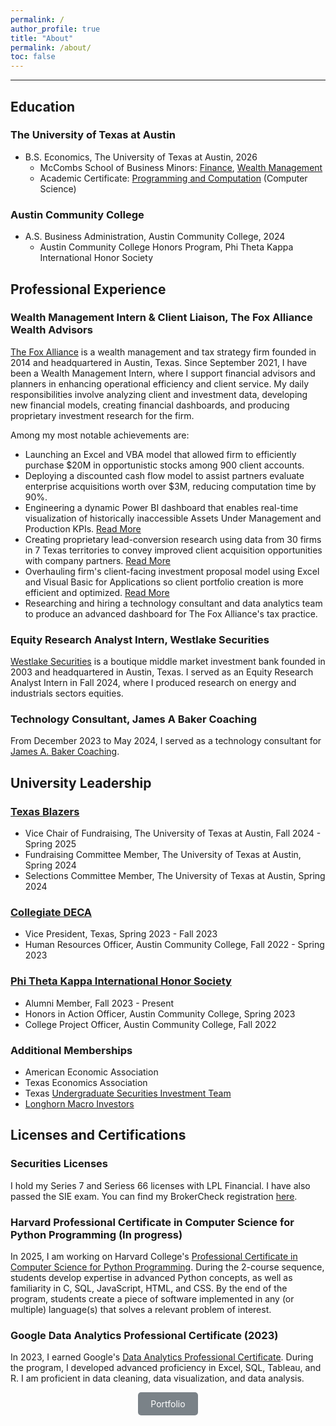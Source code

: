 ```yaml
---
permalink: /
author_profile: true
title: "About"
permalink: /about/
toc: false
---
```

------

<style>
  blockquote {
    padding: 10px;
    background-color: #f0f0f0;
    border-left: 5px solid #31708f;
    margin: 20px 0;
  }
</style>

## Education

### The University of Texas at Austin
- B.S. Economics, The University of Texas at Austin, 2026
  - McCombs School of Business Minors: [Finance](https://liberalarts.utexas.edu/economics/undergraduate-program/academic-opportunities/business-economics-option-program.html), [Wealth Management](https://www.mccombs.utexas.edu/centers-initiatives/wealth-management-center/)
  - Academic Certificate: [Programming and Computation](https://www.cs.utexas.edu/undergraduate-program/academics/elements-computing) (Computer Science)

### Austin Community College
- A.S. Business Administration, Austin Community College, 2024
  - Austin Community College Honors Program, Phi Theta Kappa International Honor Society

## Professional Experience

### Wealth Management Intern & Client Liaison, The Fox Alliance Wealth Advisors

[The Fox Alliance](https://www.foxalliancewealth.com/) is a wealth management and tax strategy firm founded in 2014 and headquartered in Austin, Texas. Since September 2021, I have been a Wealth Management Intern, where I support financial advisors and planners in enhancing operational efficiency and client service. My daily responsibilities involve analyzing client and investment data, developing new financial models, creating financial dashboards, and producing proprietary investment research for the firm. 

Among my most notable achievements are:

- Launching an Excel and VBA model that allowed firm to efficiently purchase $20M in opportunistic stocks among 900 client accounts.
- Deploying a discounted cash flow model to assist partners evaluate enterprise acquisitions worth over $3M, reducing computation time by 90%.
- Engineering a dynamic Power BI dashboard that enables real-time visualization of historically inaccessible Assets Under Management and Production KPIs. [Read More](https://chamberlainlondon.github.io/portfolio/portfolio-2/)
- Creating proprietary lead-conversion research using data from 30 firms in 7 Texas territories to convey improved client acquisition opportunities with company partners. [Read More](https://chamberlainlondon.github.io/portfolio/portfolio-1/)
- Overhauling firm's client-facing investment proposal model using Excel and Visual Basic for Applications so client portfolio creation is more efficient and optimized. [Read More](https://londonchamberlain.com/portfolio/portfolio-4/)
- Researching and hiring a technology consultant and data analytics team to produce an advanced dashboard for The Fox Alliance's tax practice.

### Equity Research Analyst Intern, Westlake Securities

[Westlake Securities](https://www.westlakesecurities.com/westlake-approach/) is a boutique middle market investment bank founded in 2003 and headquartered in Austin, Texas. I served as an Equity Research Analyst Intern in Fall 2024, where I produced research on energy and industrials sectors equities. 

### Technology Consultant, James A Baker Coaching

From December 2023 to May 2024, I served as a technology consultant for [James A. Baker Coaching](https://jamesabakercoaching.com/).

## University Leadership

### [Texas Blazers](https://www.texasblazers.com/)

- Vice Chair of Fundraising, The University of Texas at Austin, Fall 2024 - Spring 2025
- Fundraising Committee Member, The University of Texas at Austin, Spring 2024
- Selections Committee Member, The University of Texas at Austin, Spring 2024

### [Collegiate DECA](https://www.deca.org/collegiate)

- Vice President, Texas, Spring 2023 - Fall 2023
- Human Resources Officer, Austin Community College, Fall 2022 - Spring 2023

### [Phi Theta Kappa International Honor Society](https://www.ptk.org/)

- Alumni Member, Fall 2023 - Present
- Honors in Action Officer, Austin Community College, Spring 2023
- College Project Officer, Austin Community College, Fall 2022

### Additional Memberships
- American Economic Association
- Texas Economics Association
- Texas [Undergraduate Securities Investment Team](https://www.texasusit.org/)
- [Longhorn Macro Investors](https://linktr.ee/longhornmacroinvestors)

## Licenses and Certifications

### Securities Licenses

I hold my Series 7 and Seriess 66 licenses with LPL Financial. I have also passed the SIE exam. You can find my BrokerCheck registration [here](https://brokercheck.finra.org/individual/summary/7438102).

### Harvard Professional Certificate in Computer Science for Python Programming (In progress)

In 2025, I am working on Harvard College's [Professional Certificate in Computer Science for Python Programming](https://www.harvardonline.harvard.edu/course/professional-certificate-computer-science-python-programming). During the 2-course sequence, students develop expertise in advanced Python concepts, as well as familiarity in C, SQL, JavaScript, HTML, and CSS. By the end of the program, students create a piece of software implemented in any (or multiple) language(s) that solves a relevant problem of interest.

### Google Data Analytics Professional Certificate (2023)

In 2023, I earned Google's [Data Analytics Professional Certificate](https://www.credly.com/badges/f57c583b-6caa-4b88-8111-3ab16a6be2ea/linked_in_profile). During the program, I developed advanced proficiency in Excel, SQL, Tableau, and R. I am proficient in data cleaning, data visualization, and data analysis.


<div style="text-align:center;">
    <a href="/portfolio/" class="btn" style="
        text-decoration: none;
        background-color: #7a8288;
        color: #ffffff;
        padding: 10px 20px;
        border-radius: 5px;
        display: inline-block;
        transition: background-color 0.3s;
    " 
    onmouseover="this.style.backgroundColor='#2a79ab';" 
    onmouseout="this.style.backgroundColor='#7a8288';"
    >
        Portfolio
    </a>
</div>

